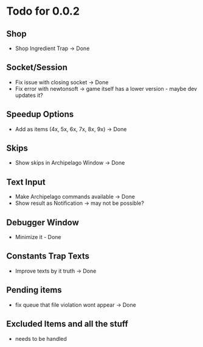 # Todo for 0.0.2

## Shop
- Shop Ingredient Trap -> Done

## Socket/Session
- Fix issue with closing socket -> Done
- Fix error with newtonsoft -> game itself has a lower version - maybe dev updates it?

## Speedup Options
- Add as items (4x, 5x, 6x, 7x, 8x, 9x) -> Done

## Skips
- Show skips in Archipelago Window -> Done

## Text Input
- Make Archipelago commands available -> Done
- Show result as Notification -> may not be possible?

## Debugger Window
- Minimize it - Done

## Constants Trap Texts
- Improve texts by it truth -> Done

## Pending items
- fix queue that file violation wont appear -> Done

## Excluded Items and all the stuff
- needs to be handled
